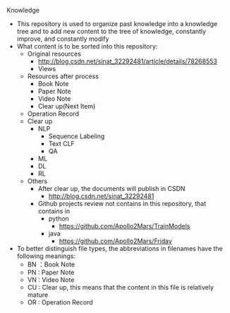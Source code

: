 Knowledge

- This repository is used to organize past knowledge into a knowledge tree and to add new content to the tree of knowledge, constantly improve, and constantly modify
- What content is to be sorted into this repository:
  - Original resources
    - http://blog.csdn.net/sinat_32292481/article/details/78268553
    - Views
  - Resources after process
    - Book Note 
    - Paper Note
    - Video Note
    - Clear up(Next Item)
  - Operation Record
  - Clear up
    - NLP
      - Sequence Labeling
      - Text CLF
      - QA
    - ML
    - DL
    - RL
  - Others
    - After clear up, the documents will publish in CSDN
      - http://blog.csdn.net/sinat_32292481
    - Github projects review not contains in this repository,  that contains in 
      - python
        - https://github.com/Apollo2Mars/TrainModels
      - java 
        - https://github.com/Apollo2Mars/Friday
- To better distinguish file types, the abbreviations in filenames have the following meanings:
  - BN ：Book Note
  - PN : Paper Note
  - VN : Video Note
  - CU : Clear up, this means that the content in this file is relatively mature
  - OR : Operation Record

